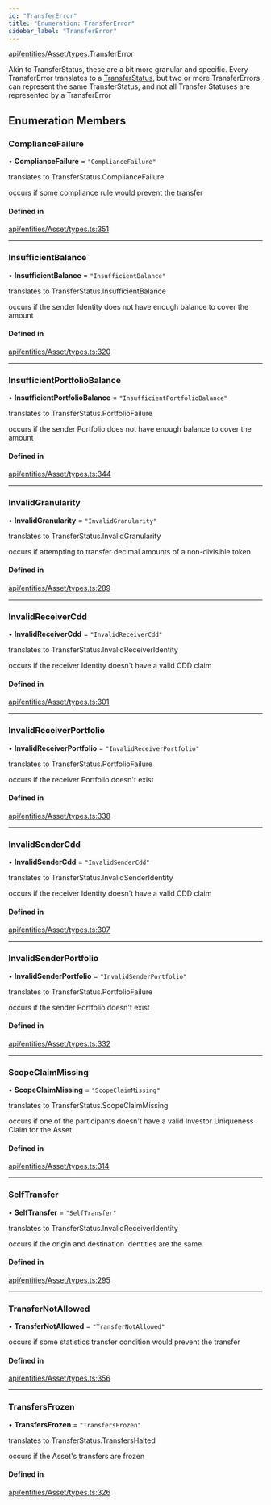 ```yaml
---
id: "TransferError"
title: "Enumeration: TransferError"
sidebar_label: "TransferError"
---
```


[api/entities/Asset/types](../../../../../../modules/API/Entities/Asset/Types/Types.md).TransferError

Akin to TransferStatus, these are a bit more granular and specific. Every TransferError translates to
  a [TransferStatus](../TransferStatus/TransferStatus.md), but two or more TransferErrors can represent the same TransferStatus, and
  not all Transfer Statuses are represented by a TransferError

## Enumeration Members

### ComplianceFailure

• **ComplianceFailure** = ``"ComplianceFailure"``

translates to TransferStatus.ComplianceFailure

occurs if some compliance rule would prevent the transfer

#### Defined in

[api/entities/Asset/types.ts:351](https://github.com/PolymeshAssociation/polymesh-sdk/blob/c53723bab/src/api/entities/Asset/types.ts#L351)

___

### InsufficientBalance

• **InsufficientBalance** = ``"InsufficientBalance"``

translates to TransferStatus.InsufficientBalance

occurs if the sender Identity does not have enough balance to cover the amount

#### Defined in

[api/entities/Asset/types.ts:320](https://github.com/PolymeshAssociation/polymesh-sdk/blob/c53723bab/src/api/entities/Asset/types.ts#L320)

___

### InsufficientPortfolioBalance

• **InsufficientPortfolioBalance** = ``"InsufficientPortfolioBalance"``

translates to TransferStatus.PortfolioFailure

occurs if the sender Portfolio does not have enough balance to cover the amount

#### Defined in

[api/entities/Asset/types.ts:344](https://github.com/PolymeshAssociation/polymesh-sdk/blob/c53723bab/src/api/entities/Asset/types.ts#L344)

___

### InvalidGranularity

• **InvalidGranularity** = ``"InvalidGranularity"``

translates to TransferStatus.InvalidGranularity

occurs if attempting to transfer decimal amounts of a non-divisible token

#### Defined in

[api/entities/Asset/types.ts:289](https://github.com/PolymeshAssociation/polymesh-sdk/blob/c53723bab/src/api/entities/Asset/types.ts#L289)

___

### InvalidReceiverCdd

• **InvalidReceiverCdd** = ``"InvalidReceiverCdd"``

translates to TransferStatus.InvalidReceiverIdentity

occurs if the receiver Identity doesn't have a valid CDD claim

#### Defined in

[api/entities/Asset/types.ts:301](https://github.com/PolymeshAssociation/polymesh-sdk/blob/c53723bab/src/api/entities/Asset/types.ts#L301)

___

### InvalidReceiverPortfolio

• **InvalidReceiverPortfolio** = ``"InvalidReceiverPortfolio"``

translates to TransferStatus.PortfolioFailure

occurs if the receiver Portfolio doesn't exist

#### Defined in

[api/entities/Asset/types.ts:338](https://github.com/PolymeshAssociation/polymesh-sdk/blob/c53723bab/src/api/entities/Asset/types.ts#L338)

___

### InvalidSenderCdd

• **InvalidSenderCdd** = ``"InvalidSenderCdd"``

translates to TransferStatus.InvalidSenderIdentity

occurs if the receiver Identity doesn't have a valid CDD claim

#### Defined in

[api/entities/Asset/types.ts:307](https://github.com/PolymeshAssociation/polymesh-sdk/blob/c53723bab/src/api/entities/Asset/types.ts#L307)

___

### InvalidSenderPortfolio

• **InvalidSenderPortfolio** = ``"InvalidSenderPortfolio"``

translates to TransferStatus.PortfolioFailure

occurs if the sender Portfolio doesn't exist

#### Defined in

[api/entities/Asset/types.ts:332](https://github.com/PolymeshAssociation/polymesh-sdk/blob/c53723bab/src/api/entities/Asset/types.ts#L332)

___

### ScopeClaimMissing

• **ScopeClaimMissing** = ``"ScopeClaimMissing"``

translates to TransferStatus.ScopeClaimMissing

occurs if one of the participants doesn't have a valid Investor Uniqueness Claim for
  the Asset

#### Defined in

[api/entities/Asset/types.ts:314](https://github.com/PolymeshAssociation/polymesh-sdk/blob/c53723bab/src/api/entities/Asset/types.ts#L314)

___

### SelfTransfer

• **SelfTransfer** = ``"SelfTransfer"``

translates to TransferStatus.InvalidReceiverIdentity

occurs if the origin and destination Identities are the same

#### Defined in

[api/entities/Asset/types.ts:295](https://github.com/PolymeshAssociation/polymesh-sdk/blob/c53723bab/src/api/entities/Asset/types.ts#L295)

___

### TransferNotAllowed

• **TransferNotAllowed** = ``"TransferNotAllowed"``

occurs if some statistics transfer condition would prevent the transfer

#### Defined in

[api/entities/Asset/types.ts:356](https://github.com/PolymeshAssociation/polymesh-sdk/blob/c53723bab/src/api/entities/Asset/types.ts#L356)

___

### TransfersFrozen

• **TransfersFrozen** = ``"TransfersFrozen"``

translates to TransferStatus.TransfersHalted

occurs if the Asset's transfers are frozen

#### Defined in

[api/entities/Asset/types.ts:326](https://github.com/PolymeshAssociation/polymesh-sdk/blob/c53723bab/src/api/entities/Asset/types.ts#L326)
